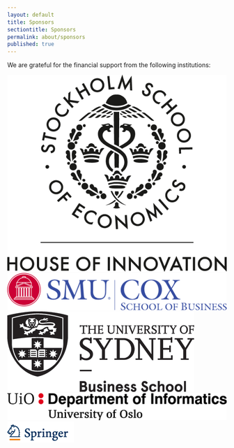 ```yaml
---
layout: default
title: Sponsors
sectiontitle: Sponsors
permalink: about/sponsors
published: true
---
```

  
We are grateful for the financial support from the following institutions:

<div style="width: 100%; margin: auto;">
<img src="/assets/img/HOI_logo_Black.png" alt="Logo" class="sponsor-style" />
<img src="/assets/img/CoxRBrgb.png" alt="Logo" class="sponsor-style-banner" />
<img src="/assets/img/USydneyLogoFooter.png" alt="Logo" class="sponsor-style" />
<img src="/assets/img/MN_IFI_A_ENG.png" alt="Logo" class="sponsor-style-banner" />
<img src="/assets/img/springer.png" alt="Logo" class="sponsor-style" />
</div>